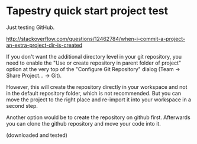 # Tapestry quick start project test

Just testing GitHub.

http://stackoverflow.com/questions/12462784/when-i-commit-a-project-an-extra-project-dir-is-created

If you don't want the additional directory level in your git repository, you need to enable the "Use or create repository in parent folder of project" option at the very top of the "Configure Git Repository" dialog (Team -> Share Project... -> Git).

However, this will create the repository directly in your workspace and not in the default repository folder, which is not recommended. But you can move the project to the right place and re-import it into your workspace in a second step.

Another option would be to create the repository on github first. Afterwards you can clone the github repository and move your code into it.

(downloaded and tested)